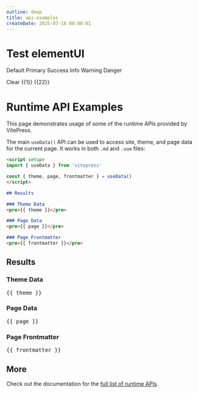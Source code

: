 ```yaml
---
outline: deep
title: api-examples
createDate: 2025-07-18 00:00:01
---
```

# Test elementUI
<el-button>Default</el-button>
<el-button type="primary">Primary</el-button>
<el-button type="success">Success</el-button>
<el-button type="info">Info</el-button>
<el-button type="warning">Warning</el-button>
<el-button type="danger">Danger</el-button>
<el-card style="max-width: 720px">

<el-form :inline="true" :model="formInline" class="demo-form-inline">
<el-form-item>
    <el-button  @click="clear">Clear</el-button>
    </el-form-item>
</el-form>

<el-descriptions title="" :column="2" border>
<el-descriptions-item label="商" width="100px">{{1}}</el-descriptions-item>
<el-descriptions-item label="余数" width="100px">{{22}}</el-descriptions-item>
</el-descriptions>
</el-card>

# Runtime API Examples

This page demonstrates usage of some of the runtime APIs provided by VitePress.

The main `useData()` API can be used to access site, theme, and page data for the current page. It works in both `.md` and `.vue` files:

```md
<script setup>
import { useData } from 'vitepress'

const { theme, page, frontmatter } = useData()
</script>

## Results

### Theme Data
<pre>{{ theme }}</pre>

### Page Data
<pre>{{ page }}</pre>

### Page Frontmatter
<pre>{{ frontmatter }}</pre>
```

<script setup>
import { useData } from 'vitepress'

const { site, theme, page, frontmatter } = useData()
</script>

## Results

### Theme Data
<pre>{{ theme }}</pre>

### Page Data
<pre>{{ page }}</pre>

### Page Frontmatter
<pre>{{ frontmatter }}</pre>

## More

Check out the documentation for the [full list of runtime APIs](https://vitepress.dev/reference/runtime-api#usedata).
